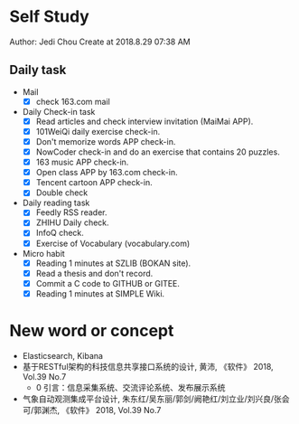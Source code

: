 # Self Study

Author: Jedi Chou
Create at 2018.8.29 07:38 AM

## Daily task

* Mail
  -[x] check 163.com mail

* Daily Check-in task
  -[x] Read articles and check interview invitation (MaiMai APP).
  -[x] 101WeiQi daily exercise check-in.
  -[x] Don't memorize words APP check-in.
  -[x] NowCoder check-in and do an exercise that contains 20 puzzles.
  -[x] 163 music APP check-in.
  -[x] Open class APP by 163.com check-in.
  -[x] Tencent cartoon APP check-in.
  -[x] Double check
  
* Daily reading task
  -[x] Feedly RSS reader.
  -[x] ZHIHU Daily check.
  -[x] InfoQ check.
  -[x] Exercise of Vocabulary (vocabulary.com)
  
* Micro habit
  -[x] Reading 1 minutes at SZLIB (BOKAN site).
  -[x] Read a thesis and don't record.
  -[x] Commit a C code to GITHUB or GITEE.
  -[x] Reading 1 minutes at SIMPLE Wiki.
  
# New word or concept

* Elasticsearch, Kibana
* 基于RESTful架构的科技信息共享接口系统的设计, 黄沛, 《软件》 2018, Vol.39 No.7
  - 0 引言：信息采集系统、交流评论系统、发布展示系统
* 气象自动观测集成平台设计, 朱东红/吴东丽/郭剑/阙艳红/刘立业/刘兴良/张会可/郭渊杰, 《软件》 2018, Vol.39 No.7
